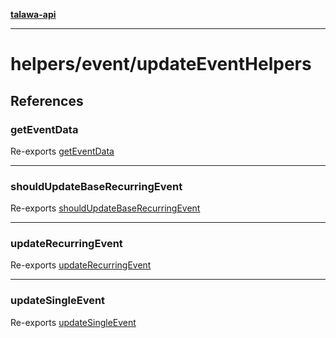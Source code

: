 [**talawa-api**](../../../README.md)

***

# helpers/event/updateEventHelpers

## References

### getEventData

Re-exports [getEventData](getEventData/functions/getEventData.md)

***

### shouldUpdateBaseRecurringEvent

Re-exports [shouldUpdateBaseRecurringEvent](shouldUpdateBaseRecurringEvent/functions/shouldUpdateBaseRecurringEvent.md)

***

### updateRecurringEvent

Re-exports [updateRecurringEvent](updateRecurringEvent/functions/updateRecurringEvent.md)

***

### updateSingleEvent

Re-exports [updateSingleEvent](updateSingleEvent/functions/updateSingleEvent.md)
